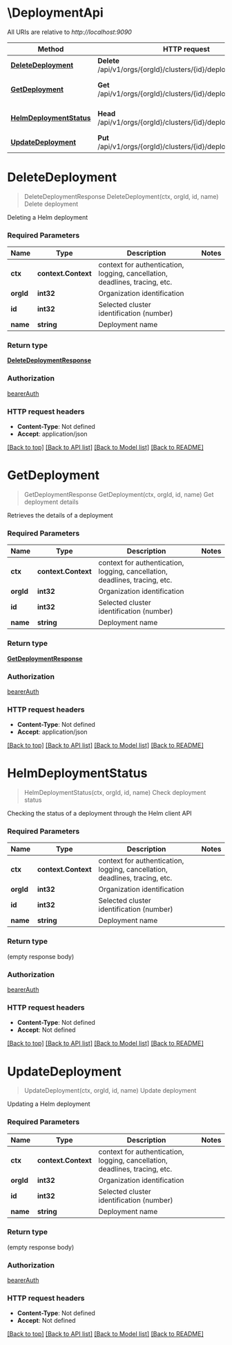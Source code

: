 # \DeploymentApi

All URIs are relative to *http://localhost:9090*

Method | HTTP request | Description
------------- | ------------- | -------------
[**DeleteDeployment**](DeploymentApi.md#DeleteDeployment) | **Delete** /api/v1/orgs/{orgId}/clusters/{id}/deployments/{name} | Delete deployment
[**GetDeployment**](DeploymentApi.md#GetDeployment) | **Get** /api/v1/orgs/{orgId}/clusters/{id}/deployments/{name} | Get deployment details
[**HelmDeploymentStatus**](DeploymentApi.md#HelmDeploymentStatus) | **Head** /api/v1/orgs/{orgId}/clusters/{id}/deployments/{name} | Check deployment status
[**UpdateDeployment**](DeploymentApi.md#UpdateDeployment) | **Put** /api/v1/orgs/{orgId}/clusters/{id}/deployments/{name} | Update deployment


# **DeleteDeployment**
> DeleteDeploymentResponse DeleteDeployment(ctx, orgId, id, name)
Delete deployment

Deleting a Helm deployment

### Required Parameters

Name | Type | Description  | Notes
------------- | ------------- | ------------- | -------------
 **ctx** | **context.Context** | context for authentication, logging, cancellation, deadlines, tracing, etc.
  **orgId** | **int32**| Organization identification | 
  **id** | **int32**| Selected cluster identification (number) | 
  **name** | **string**| Deployment name | 

### Return type

[**DeleteDeploymentResponse**](DeleteDeploymentResponse.md)

### Authorization

[bearerAuth](../README.md#bearerAuth)

### HTTP request headers

 - **Content-Type**: Not defined
 - **Accept**: application/json

[[Back to top]](#) [[Back to API list]](../README.md#documentation-for-api-endpoints) [[Back to Model list]](../README.md#documentation-for-models) [[Back to README]](../README.md)

# **GetDeployment**
> GetDeploymentResponse GetDeployment(ctx, orgId, id, name)
Get deployment details

Retrieves the details of a deployment

### Required Parameters

Name | Type | Description  | Notes
------------- | ------------- | ------------- | -------------
 **ctx** | **context.Context** | context for authentication, logging, cancellation, deadlines, tracing, etc.
  **orgId** | **int32**| Organization identification | 
  **id** | **int32**| Selected cluster identification (number) | 
  **name** | **string**| Deployment name | 

### Return type

[**GetDeploymentResponse**](GetDeploymentResponse.md)

### Authorization

[bearerAuth](../README.md#bearerAuth)

### HTTP request headers

 - **Content-Type**: Not defined
 - **Accept**: application/json

[[Back to top]](#) [[Back to API list]](../README.md#documentation-for-api-endpoints) [[Back to Model list]](../README.md#documentation-for-models) [[Back to README]](../README.md)

# **HelmDeploymentStatus**
> HelmDeploymentStatus(ctx, orgId, id, name)
Check deployment status

Checking the status of a deployment through the Helm client API

### Required Parameters

Name | Type | Description  | Notes
------------- | ------------- | ------------- | -------------
 **ctx** | **context.Context** | context for authentication, logging, cancellation, deadlines, tracing, etc.
  **orgId** | **int32**| Organization identification | 
  **id** | **int32**| Selected cluster identification (number) | 
  **name** | **string**| Deployment name | 

### Return type

 (empty response body)

### Authorization

[bearerAuth](../README.md#bearerAuth)

### HTTP request headers

 - **Content-Type**: Not defined
 - **Accept**: Not defined

[[Back to top]](#) [[Back to API list]](../README.md#documentation-for-api-endpoints) [[Back to Model list]](../README.md#documentation-for-models) [[Back to README]](../README.md)

# **UpdateDeployment**
> UpdateDeployment(ctx, orgId, id, name)
Update deployment

Updating a Helm deployment

### Required Parameters

Name | Type | Description  | Notes
------------- | ------------- | ------------- | -------------
 **ctx** | **context.Context** | context for authentication, logging, cancellation, deadlines, tracing, etc.
  **orgId** | **int32**| Organization identification | 
  **id** | **int32**| Selected cluster identification (number) | 
  **name** | **string**| Deployment name | 

### Return type

 (empty response body)

### Authorization

[bearerAuth](../README.md#bearerAuth)

### HTTP request headers

 - **Content-Type**: Not defined
 - **Accept**: Not defined

[[Back to top]](#) [[Back to API list]](../README.md#documentation-for-api-endpoints) [[Back to Model list]](../README.md#documentation-for-models) [[Back to README]](../README.md)

